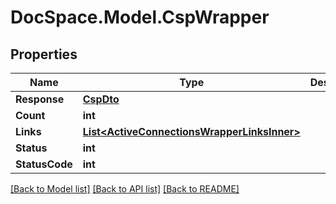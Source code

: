 # DocSpace.Model.CspWrapper

## Properties

Name | Type | Description | Notes
------------ | ------------- | ------------- | -------------
**Response** | [**CspDto**](.md) |  | [optional] 
**Count** | **int** |  | [optional] 
**Links** | [**List&lt;ActiveConnectionsWrapperLinksInner&gt;**](.md) |  | [optional] 
**Status** | **int** |  | [optional] 
**StatusCode** | **int** |  | [optional] 

[[Back to Model list]](../README.md#documentation-for-models) [[Back to API list]](../README.md#documentation-for-api-endpoints) [[Back to README]](../README.md)


